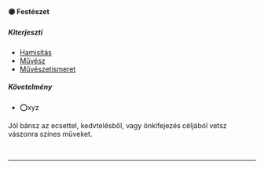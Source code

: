 #### 🟣 Festészet

##### Kiterjeszti
- [Hamisítás](../kepzettsegek/hamisitas.md)
- [Művész](../kepzettsegek/muvesz.md)
- [Művészetismeret](../kepzettsegek/muveszetismeret.md)

##### Követelmény
- ⭕xyz

Jól bánsz az ecsettel, kedvtelésből, vagy önkifejezés céljából vetsz vászonra színes műveket.

<br />

---
